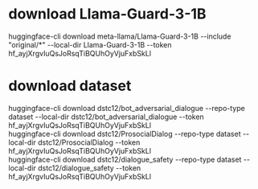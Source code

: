 # download Llama-Guard-3-1B
huggingface-cli download meta-llama/Llama-Guard-3-1B --include "original/*" --local-dir Llama-Guard-3-1B  --token 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
# download dataset
huggingface-cli download dstc12/bot_adversarial_dialogue --repo-type dataset  --local-dir dstc12/bot_adversarial_dialogue --token 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 <br>
huggingface-cli download dstc12/ProsocialDialog --repo-type dataset  --local-dir dstc12/ProsocialDialog --token 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 <br>
huggingface-cli download dstc12/dialogue_safety --repo-type dataset  --local-dir dstc12/dialogue_safety --token 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 <br>


